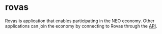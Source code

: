 # rovas
Rovas is application that enables participating in the NEO economy. Other applications can join the economy by connecting to Rovas through the [API](https://merit.world/rovas-api).
